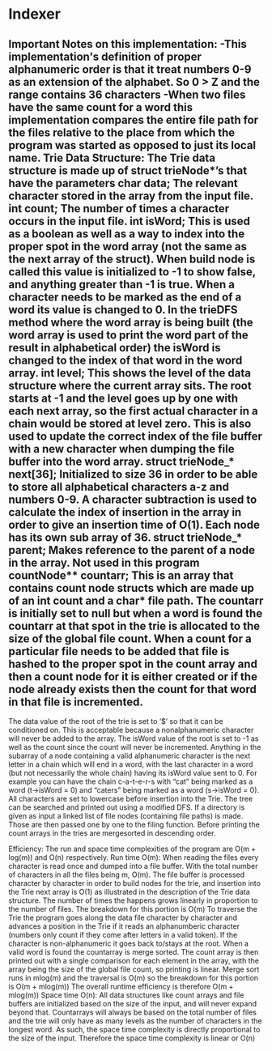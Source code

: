 # Indexer

Important Notes on this implementation:
	-This implementation's definition of proper alphanumeric order is that it treat numbers 0-9 as an extension of the alphabet. So 0 > Z and the range contains 36 characters
	-When two files have the same count for a word this implementation compares the entire file path for the files relative to the place from which the program was started as opposed to just its local name.
Trie Data Structure: The Trie data structure is made up of struct trieNode*’s that have the parameters
char data; The relevant character stored in the array from the input file.
int count; The number of times a character occurs in the input file.
int isWord; This is used as a boolean as well as a way to index into the proper spot in the word array (not the same as the next array of the struct). When build node is called this value is initialized to -1 to show false, and anything greater than -1 is true. When a character needs to be marked as the end of a word its value is changed to 0. In the trieDFS method where the word array is being built (the word array is used to print the word part of the result in alphabetical order) the isWord is changed to the index of that word in the word array.
int level; This shows the level of the data structure where the current array sits. The root starts at -1 and the level goes up by one with each next array, so the first actual character in a chain would be stored at level zero. This is also used to update the correct index of the file buffer with a new character when dumping the file buffer into the word array.
struct trieNode_* next[36]; Initialized to size 36 in order to be able to store all alphabetical characters a-z and numbers 0-9. A character subtraction is used to calculate the index of insertion in the array in order to give an insertion time of O(1). Each node has its own sub array of 36.
struct trieNode_* parent; Makes reference to the parent of a node in the array. Not used in this program
countNode** countarr; This is an array that contains count node structs which are made up of an int count and a char* file path. The countarr is initially set to null but when a word is found the countarr at that spot in the trie is allocated to the size of the global file count. When a count for a particular file needs to be added that file is hashed to the proper spot in the count array and then a count node for it is either created or if the node already exists then the count for that word in that file is incremented.
----------------------------------------------------------------------------------------------------------------------------
The data value of the root of the trie is set to ‘$’ so that it can be conditioned on. This is acceptable because a nonalphanumeric character will never be added to the array. The isWord value of the root is set to -1 as well as the count since the count will never be incremented. Anything in the subarray of a node containing a valid alphanumeric character is the next letter in a chain which will end in a word, with the last character in a word (but not necessarily the whole chain) having its isWord value sent to 0. For example you can have the chain c-a-t-e-r-s with “cat” being marked as a word (t->isWord = 0) and “caters” being marked as a word (s->isWord = 0). All characters are set to lowercase before insertion into the Trie. The tree can be searched and printed out using a modified DFS.
If a directory is given as input a linked list of file nodes (containing file paths) is made. Those are then passed one by one to the filing function.
Before printing the count arrays in the tries are mergesorted in descending order.

Efficiency: The run and space time complexities of the program are O(m + log(m)) and O(n) respectively.
Run time O(m): When reading the files every character is read once and dumped into a file buffer. With the total number of characters in all the files being m, O(m). The file buffer is processed character by character in order to build nodes for the trie, and insertion into the Trie next array is O(1) as illustrated in the description of the Trie data structure. The number of times the happens grows linearly in proportion to the number of files. The breakdown for this portion is O(m)
To traverse the Trie the program goes along the data file character by character and advances a position in the Trie if it reads an alphanumberic character (numbers only count if they come after letters in a valid token). If the character is non-alphanumeric it goes back to/stays at the root. When a valid word is found the countarray is merge sorted. The count array is then printed out with a single comparison for each element in the array, with the array being the size of the global file count, so printing is linear. Merge sort runs in mlog(m) and the traversal is O(m) so the breakdown for this portion is O(m + mlog(m))
The overall runtime efficiency is therefore O(m + mlog(m))
Space time O(n): All data structures like count arrays and file buffers are initialized based on the size of the input, and will never expand beyond that. Countarrays will always be based on the total number of files and the trie will only have as many levels as the number of characters in the longest word. As such, the space time complexity is directly proportional to the size of the input. Therefore the space time complexity is linear or O(n)

